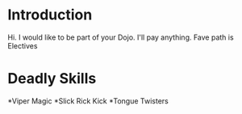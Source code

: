 Introduction
==========

Hi. I would like to be part of your Dojo. I'll pay anything.
Fave path is Electives

Deadly Skills
===========

*Viper Magic
*Slick Rick Kick
*Tongue Twisters